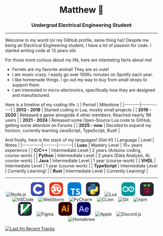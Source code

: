 <div align="center">

<h1>Matthew 🍁</h1>
<h3>Undergrad Electrical Engineering Student</h3>

</div>

---

Welcome to my world (or my GitHub profile, same thing ha)!
Despite me being an Electrical Engineering student, I have a lot of passion for code. I started writing code at 13 years old.

For those more curious about my life, here are interesting facts about me!
- Ferrets are my favorite animal! They are so cute!
- I am music crazy. I easily go over 100K+ minutes on Spotify each year.
- I like homemade things. I go out my way to buy from small shops to support them.
- I am interested in micro-electronics, specifically how they are designed and manufactured.

Here is a timeline of my coding-life :)
| Period | Milestone |
|--------|-----------|
| **2013 - 2018** | Started coding in Lua, mostly small projects |
| **2019 - 2020** | Released a game alongside 4 other members. Reached nearly 1M users |
| **2021 - 2024** | Released some Open-Source Lua code to GitHub, getting some attention on Forums |
| **2025 - now** | Decided to expand my horizon, currently learning JavaScript, TypeScript, Rust! |

And finally, here is the stack of my languages! (Get it!)
| Language | Level | Notes |
|----------|-------|-------|
| **Luau** | Mastery Level | 10+ years experience |
| **C/C++** | Intermediate Level | 2 years (Arduino coding, course-work) |
| **Python** | Intermediate Level | 2 years (Data Analysis, AI, course-work) |
| **Java** | Intermediate Level | 1 year (course-work) |
| **VHDL** | Intermediate Level | 1 year (course-work) |
| **TypeScript** | Intermediate Level | Currently Learning! |
| **Rust** | Intermediate Level | Currently Learning! |

---

<p align="center">
  <!-- Programming Languages / Platforms -->
  <img src="https://skillicons.dev/icons?i=nodejs" alt="Node.js" width="45" height="45"/>
  <span>&nbsp;&nbsp;</span>
  <img src="https://github.com/tandpfun/skill-icons/raw/main/icons/C.svg" alt="C" width="45" height="45"/>
  <span>&nbsp;&nbsp;</span>
  <img src="https://github.com/tandpfun/skill-icons/raw/main/icons/Rust.svg" alt="Rust" width="45" height="45"/>
  <span>&nbsp;&nbsp;</span>
  <img src="https://github.com/tandpfun/skill-icons/raw/main/icons/TypeScript.svg" alt="TypeScript" width="45" height="45"/>
  <span>&nbsp;&nbsp;</span>
  <img src="https://github.com/tandpfun/skill-icons/raw/main/icons/Python-Dark.svg" alt="Python" width="45" height="45"/>
  <span>&nbsp;&nbsp;</span>
  <img src="https://cdn.jsdelivr.net/gh/devicons/devicon@latest/icons/lua/lua-original.svg" alt="Lua" width="45" height="45"/>
  <span>&nbsp;&nbsp;</span>
  <img src="https://github.com/tandpfun/skill-icons/raw/main/icons/Arduino.svg" alt="Arduino" width="45" height="45"/>
  <span>&nbsp;&nbsp;</span>
  <img src="https://github.com/tandpfun/skill-icons/raw/main/icons/RaspberryPi-Dark.svg" alt="Raspberry Pi" width="45" height="45"/>
  <span>&nbsp;&nbsp;</span>
  <!-- IDEs / Editors / Package Managers -->
  <img src="https://skillicons.dev/icons?i=vscode" alt="VSCode" width="45" height="45"/>
  <span>&nbsp;&nbsp;</span>
  <img src="https://skillicons.dev/icons?i=webstorm" alt="WebStorm" width="45" height="45"/>
  <span>&nbsp;&nbsp;</span>
  <img src="https://skillicons.dev/icons?i=pycharm" alt="PyCharm" width="45" height="45"/>
  <span>&nbsp;&nbsp;</span>
  <img src="https://skillicons.dev/icons?i=clion" alt="CLion" width="45" height="45"/>
  <span>&nbsp;&nbsp;</span>
  <img src="https://skillicons.dev/icons?i=git" alt="Git" width="45" height="45"/>
  <span>&nbsp;&nbsp;</span>
  <img src="https://skillicons.dev/icons?i=npm" alt="npm" width="45" height="45"/>
  <span>&nbsp;&nbsp;</span>
  <img src="https://github.com/tandpfun/skill-icons/raw/main/icons/VIM-Dark.svg" alt="VIM" width="45" height="45"/>
  <span>&nbsp;&nbsp;</span>
  <!-- Design / Creative Tools -->
  <img src="https://skillicons.dev/icons?i=figma" alt="Figma" width="45" height="45"/>
  <span>&nbsp;&nbsp;</span>
  <img src="https://github.com/tandpfun/skill-icons/raw/main/icons/Illustrator.svg" alt="Illustrator" width="45" height="45"/>
  <span>&nbsp;&nbsp;</span>
  <img src="https://github.com/tandpfun/skill-icons/raw/main/icons/AfterEffects.svg" alt="After Effects" width="45" height="45"/>
  <span>&nbsp;&nbsp;</span>
  <!-- Companies / Platforms -->
  <img src="https://github.com/tandpfun/skill-icons/raw/main/icons/Apple-Dark.svg" alt="Apple" width="45" height="45"/>
  <!-- Other / Integrations -->
  <span>&nbsp;&nbsp;</span>
  <img src="https://cdn.jsdelivr.net/gh/devicons/devicon@latest/icons/discordjs/discordjs-original.svg" alt="Discord.js" width="45" height="45"/>
  <span>&nbsp;&nbsp;</span>
  <img src="https://cdn.jsdelivr.net/gh/devicons/devicon@latest/icons/homebrew/homebrew-original.svg" alt="Homebrew" width="45" height="45"/>
</p>

[![Last.fm Recent Tracks](https://lastfm-recent-track-widget.vercel.app/api/user/ferretcrimes)](https://www.last.fm/user/ferretcrimes)
